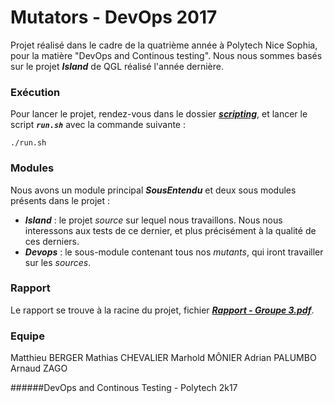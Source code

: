 # Mutators - DevOps 2017

Projet réalisé dans le cadre de la quatrième année à Polytech Nice Sophia, pour la matière "DevOps and Continous testing".
Nous nous sommes basés sur le projet ***Island*** de QGL réalisé l'année dernière.

### Exécution

Pour lancer le projet, rendez-vous dans le dossier ***[scripting](./scripting)***, et lancer le script ***`run.sh`*** avec la commande suivante :

    ./run.sh
    

### Modules

Nous avons un module principal ***SousEntendu*** et deux sous modules présents dans le projet :

- ***Island*** : le projet *source* sur lequel nous travaillons. Nous nous interessons aux tests de ce dernier, et plus précisément à la qualité de ces derniers.
- ***Devops*** : le sous-module contenant tous nos *mutants*, qui iront travailler sur les *sources*.

### Rapport

Le rapport se trouve à la racine du projet, fichier ***[Rapport - Groupe 3.pdf](./Rapport%20-%20Groupe%203.pdf)***.

### Equipe

Matthieu BERGER
Mathias CHEVALIER
Marhold MÔNIER
Adrian PALUMBO
Arnaud ZAGO

######DevOps and Continous Testing - Polytech 2k17
